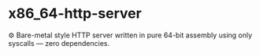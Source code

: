 # x86_64-http-server
⚙️ Bare-metal style HTTP server written in pure 64-bit assembly using only syscalls — zero dependencies.
